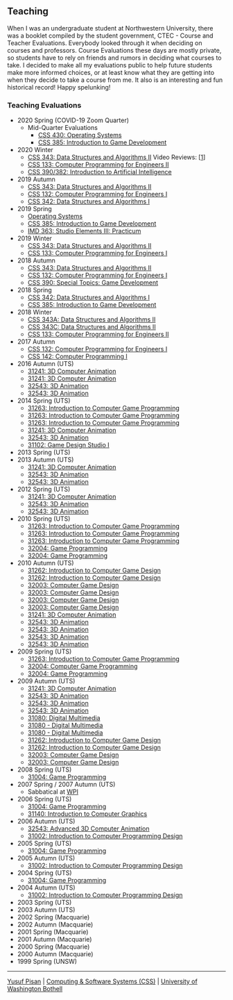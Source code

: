 ## Teaching

When I was an undergraduate student at Northwestern University, there
was a booklet compiled by the student government, CTEC - Course and
Teacher Evaluations. Everybody looked through it when deciding on
courses and professors. Course Evaluations these days are mostly
private, so students have to rely on friends and rumors in deciding
what courses to take. I decided to make all my evaluations public to
help future students make more informed choices, or at least know what
they are getting into when they decide to take a course from me. It
also is an interesting and fun historical record! Happy spelunking!


### Teaching Evaluations


- 2020 Spring (COVID-19 Zoom Quarter)
   - Mid-Quarter Evaluations
      - [CSS 430: Operating Systems](Pisan-S120-CSS430A.pdf)
      - [CSS 385: Introduction to Game Development](Pisan-S120-CSS385A.pdf)
- 2020 Winter
   - [CSS 343: Data Structures and Algorithms II](Pisan-WI20-CSS343B.pdf) Video Reviews: [<a href="https://youtu.be/IWgwe0BpugQ">1</a>]
   - [CSS 133: Computer Programming for Engineers II](Pisan-WI20-CSS133A.pdf)
   - [CSS 390/382: Introduction to Artificial Intelligence](Pisan-WI20-CSS390A.pdf)
- 2019 Autumn
   - [CSS 343: Data Structures and Algorithms II](Pisan-AU19-CSS343A.pdf)
   - [CSS 132: Computer Programming for Engineers I](Pisan-AU19-CSS132A.pdf)
   - [CSS 342: Data Structures and Algorithms I](Pisan-AU19-CSS342D.pdf)
- 2019 Spring
   - [Operating Systems](Pisan-SP19-CSS430A.pdf)
   - [CSS 385: Introduction to Game Development](Pisan-SP19-CSS385A.pdf)
   - [IMD 363: Studio Elements III: Practicum](Pisan-SP19-B-IMD363A.pdf)
- 2019 Winter
    - [CSS 343: Data Structures and Algorithms II](Pisan-WI19-CSS343B.pdf)
    - [CSS 133: Computer Programming for Engineers I](Pisan-WI19-CSS133A.pdf)
- 2018 Autumn
   - [CSS 343: Data Structures and Algorithms II](Pisan-AU18-CSS343A.pdf)
   - [CSS 132: Computer Programming for Engineers I](Pisan-AU18-CSS132A.pdf)
   - [CSS 390: Special Topics: Game Development](Pisan-AU18-CSS390C.pdf)
 - 2018 Spring
   - [CSS 342: Data Structures and Algorithms I](Pisan-SP18-CSS342A.pdf)
   - [CSS 385: Introduction to Game Development](Pisan-SP18-CSS385A.pdf)
 - 2018 Winter
   - [CSS 343A: Data Structures and Algorithms II](Pisan-WI18-CSS343A.pdf)
   - [CSS 343C: Data Structures and Algorithms II](Pisan-WI18-CSS343C.pdf)
   - [CSS 133: Computer Programming for Engineers II](Pisan-WI18-CSS133A.pdf)
 - 2017 Autumn
   - [CSS 132: Computer Programming for Engineers I](Pisan-AU17-CSS132A.pdf)
   - [CSS 142: Computer Programming I](Pisan-AU17-CSS142B.pdf)
 - 2016 Autumn (UTS)
   - [31241: 3D Computer Animation](animation/2015/Individual_Report_31241-AUT-U-S-CMP1-01_114210.pdf)
   - [31241: 3D Computer Animation](animation/2015/Individual_Report_31241-AUT-U-S-CMP1-01_118069.pdf)
   - [32543: 3D Animation](animation/2015/Individual_Report_32543-AUT-U-S-CMP1-01_114467.pdf)
   - [32543: 3D Animation](animation/2015/Individual_Report_32543-AUT-U-S-CMP1-01_117977.pdf)
 - 2014 Spring (UTS)
   - [31263: Introduction to Computer Game Programming](GameProgramming/2014s2/Individual_Report_31263-SPR-U-S-CMP1-01_105047.pdf)
   - [31263: Introduction to Computer Game Programming](GameProgramming/2014s2/Individual_Report_31263-SPR-U-S-CMP1-02_105048.pdf)
   - [31263: Introduction to Computer Game Programming](GameProgramming/2014s2/Individual_Report_31263-SPR-U-S-LEC1-01_105049.pdf)
   - [31241: 3D Computer Animation](animation/2014/Individual_Report_31241-AUT-U-S-CMP1-01_98232.pdf)
   - [32543: 3D Animation](animation/2014/Individual_Report_32543-AUT-U-S-CMP1-01_98490.pdf)
   - [31102: Game Design Studio I](GameDesignStudio/2014s1/Individual_Report_31102-AUT-U-S-LEC1-01_98227.pdf)
 - 2013 Spring (UTS)
 - 2013 Autumn (UTS)
   - [31241: 3D Computer Animation](animation/2013/Individual_Report_31241-AUT-U-S-CMP1-01_83533.pdf)
   - [32543: 3D Animation](animation/2013/Individual_Report_32543-AUT-U-S-CMP1-01_83791.pdf)
   - [32543: 3D Animation](animation/2013/Individual_Report_32543-AUT-U-S-CMP1-02_83792.pdf)
 - 2012 Spring (UTS)
   - [31241: 3D Computer Animation](animation/2012/Individual_Report_31241-AUT-U-S-CMP1-01_72964.pdf)
   - [32543: 3D Animation](animation/2012/Individual_Report_32543-AUT-U-S-CMP1-01_73240.pdf)
   - [32543: 3D Animation](animation/2012/Individual_Report_32543-AUT-U-S-CMP1-02_73241.pdf)
 - 2010 Spring (UTS)
   - [31263: Introduction to Computer Game Programming](2010Spring/Individual_Report_31263-SPR-U-S-CMP1-01_51675.pdf)
   - [31263: Introduction to Computer Game Programming](2010Spring/Individual_Report_31263-SPR-U-S-CMP1-02_51676.pdf)
   - [31263: Introduction to Computer Game Programming](2010Spring/Individual_Report_31263-SPR-U-S-LEC1-01_51677.pdf)
   - [32004: Game Programming](2010Spring/Individual_Report_32004-SPR-U-S-CMP1-01_56054.pdf)
   - [32004: Game Programming](2010Spring/Individual_Report_32004-SPR-U-S-LEC1-01_51824.pdf)
 - 2010 Autumn (UTS)
   - [31262: Introduction to Computer Game Design](gamedesign/Individual_Report_31262-AUT-U-S-CMP1-01_41869.pdf)
   - [31262: Introduction to Computer Game Design](gamedesign/Individual_Report_31262-AUT-U-S-LEC1-01_41871.pdf)
   - [32003: Computer Game Design](gamedesign/Individual_Report_32003-AUT-U-S-CMP1-01_42018.pdf)
   - [32003: Computer Game Design](gamedesign/Individual_Report_32003-AUT-U-S-CMP1-02_42019.pdf)
   - [32003: Computer Game Design](gamedesign/Individual_Report_32003-AUT-U-S-CMP1-03_42020.pdf)
   - [32003: Computer Game Design](gamedesign/Individual_Report_32003-AUT-U-S-LEC1-01_42021.pdf)
   - [31241: 3D Computer Animation](animation/2010/Individual_Report_31241-AUT-U-S-LEC1-01_41811.pdf)
   - [32543: 3D Animation](animation/2010/Individual_Report_32543-AUT-U-S-CMP1-01_42097.pdf)
   - [32543: 3D Animation](animation/2010/Individual_Report_32543-AUT-U-S-CMP1-02_42098.pdf)
   - [32543: 3D Animation](animation/2010/Individual_Report_32543-AUT-U-S-CMP1-03_42099.pdf)
   - [32543: 3D Animation](animation/2010/Individual_Report_32543-AUT-U-S-LEC1-01_42100.pdf)
 - 2009 Spring (UTS)
   - [31263: Introduction to Computer Game Programming](2009Spring/Individual_Report_31263-SPR-U-S-LEC1-01_35816.pdf)
   - [32004: Computer Game Programming](2009Spring/Individual_Report_32004-SPR-U-S-LEC1-01_35966.pdf)
   - [32004: Game Programming](2009Autumn/gamep/Individual_Report_32004-SPR-U-S-LEC1-01_16708.pdf)
 - 2009 Autumn (UTS)
   - [31241: 3D Computer Animation](2009Autumn/animation/Individual_Report_31241-AUT-U-S-CMP1-01_29420.pdf)
   - [32543: 3D Animation](2009Autumn/animation/Individual_Report_32543-AUT-U-S-CMP1-01_29671.pdf)
   - [32543: 3D Animation](2009Autumn/animation/Individual_Report_32543-AUT-U-S-CMP1-03_29673.pdf)
   - [32543: 3D Animation](2009Autumn/animation/Individual_Report_32543-AUT-U-S-LEC1-01_29674.pdf)
   - [31080: Digital Multimedia](2009Autumn/digimed/Individual_Report_31080-AUT-U-S-CMP1-01_29408.pdf)
   - [31080 - Digital Multimedia](2009Autumn/digimed/Individual_Report_31080-AUT-U-S-CMP1-02_29409.pdf)
   - [31080 - Digital Multimedia](2009Autumn/digimed/Individual_Report_31080-AUT-U-S-LEC1-01_29410.pdf)
   - [31262: Introduction to Computer Game Design](2009Autumn/gamed/Individual_Report_31262-AUT-U-S-CMP1-01_29475.pdf)
   - [31262: Introduction to Computer Game Design](2009Autumn/gamed/Individual_Report_31262-AUT-U-S-LEC1-01_29477.pdf)
   - [32003: Computer Game Design](2009Autumn/gamed/Individual_Report_32003-AUT-U-S-CMP1-02_29599.pdf)
   - [32003: Computer Game Design](2009Autumn/gamed/Individual_Report_32003-AUT-U-S-LEC1-01_29600.pdf)
 - 2008 Spring (UTS)
   - [31004: Game Programming](2008andearlier/evaluation-gamep-Spring2008.pdf)
 - 2007 Spring / 2007 Autumn (UTS)
   - Sabbatical at [WPI](https://www.wpi.edu/">WPI)
 - 2006 Spring (UTS)
   - [31004: Game Programming](2008andearlier/evaluation-gamep-Spring2006.pdf)
   - [31140: Introduction to Computer Graphics](2008andearlier/evaluation-graphics-Spring2006.pdf)
 - 2006 Autumn (UTS)
   - [32543: Advanced 3D Computer Animation ](2008andearlier/evaluation-3d-Autumn2006.pdf)
   - [31002: Introduction to Computer Programming Design](2008andearlier/evaluation-games-Autumn2006.pdf)
 - 2005 Spring (UTS)
   - [31004: Game Programming](2008andearlier/evaluation-gamep-Spring2005.pdf)
 - 2005 Autumn (UTS)
   - [31002: Introduction to Computer Programming Design](2008andearlier/evaluation-games-Autumn2005.pdf)
 - 2004 Spring (UTS)
   - [31004: Game Programming](2008andearlier/evaluation-gamep-Spring2004.pdf)
 - 2004 Autumn (UTS)
   - [31002: Introduction to Computer Programming Design](2008andearlier/evaluation-games-Autumn2004.pdf)
 - 2003 Spring (UTS)
 - 2003 Autumn (UTS)
 - 2002 Spring (Macquarie)
 - 2002 Autumn (Macquarie)
 - 2001 Spring (Macquarie)
 - 2001 Autumn (Macquarie)
 - 2000 Spring (Macquarie)
 - 2000 Autumn (Macquarie)
 - 1999 Spring (UNSW)


***

[Yusuf Pisan](https://pisanorg.github.io/yusuf/) | [Computing & Software Systems (CSS)](https://www.uwb.edu/css) | [University of Washington Bothell](https://www.uwb.edu/)

